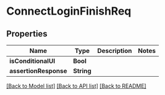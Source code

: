 # ConnectLoginFinishReq

## Properties
Name | Type | Description | Notes
------------ | ------------- | ------------- | -------------
**isConditionalUI** | **Bool** |  | 
**assertionResponse** | **String** |  | 

[[Back to Model list]](../README.md#documentation-for-models) [[Back to API list]](../README.md#documentation-for-api-endpoints) [[Back to README]](../README.md)


